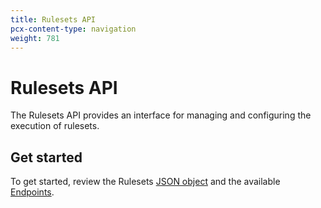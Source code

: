 ```yaml
---
title: Rulesets API
pcx-content-type: navigation
weight: 781
---
```


# Rulesets API

The Rulesets API provides an interface for managing and configuring the execution of rulesets.

## Get started

To get started, review the Rulesets [JSON object](/ruleset-engine/rulesets-api/json-object/) and the available [Endpoints](/ruleset-engine/rulesets-api/endpoints/).
